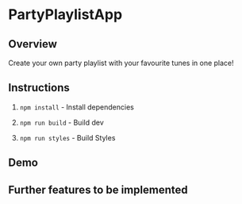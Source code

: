 # PartyPlaylistApp

## Overview

Create your own party playlist with your favourite tunes in one place!

## Instructions

1. `npm install` - Install dependencies

2. `npm run build` - Build dev

3. `npm run styles` - Build Styles

## Demo

## Further features to be implemented

